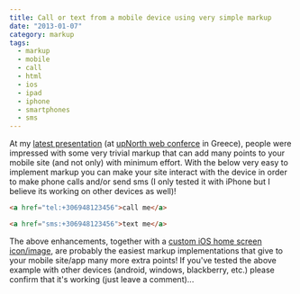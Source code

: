 ```yaml
---
title: Call or text from a mobile device using very simple markup
date: "2013-01-07"
category: markup
tags:
  - markup
  - mobile
  - call
  - html
  - ios
  - ipad
  - iphone
  - smartphones
  - sms
---
```


At my [latest presentation](https://speakerdeck.com/tsevdos/pragmatic-responsive-web-design "Pragmatic Responsive Web Design") (at [upNorth web conferce](http://www.upnorthconf.gr "upNorth web Conference") in Greece), people were impressed with some very trivial markup that can add many points to your mobile site (and not only) with minimum effort. With the below very easy to implement markup you can make your site interact with the device in order to make phone calls and/or send sms (I only tested it with iPhone but I believe its working on other devices as well)!

```html
<a href="tel:+306948123456">call me</a>

<a href="sms:+306948123456">text me</a>
```

The above enhancements, together with a [custom iOS home screen icon/image](http://phrappe.com/markup/how-to-attach-a-custom-apple-iphoneipad-icon-to-your-website/ "How to attach a custom apple iPhone/iPad icon to your website"), are probably the easiest markup implementations that give to your mobile site/app many more extra points! If you've tested the above example with other devices (android, windows, blackberry, etc.) please confirm that it's working (just leave a comment)...
